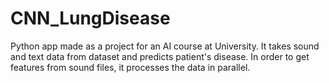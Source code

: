 # CNN_LungDisease
Python app made as a project for an AI course at University. It takes sound and text data from dataset and predicts patient's disease. 
In order to get features from sound files, it processes the data in parallel.
